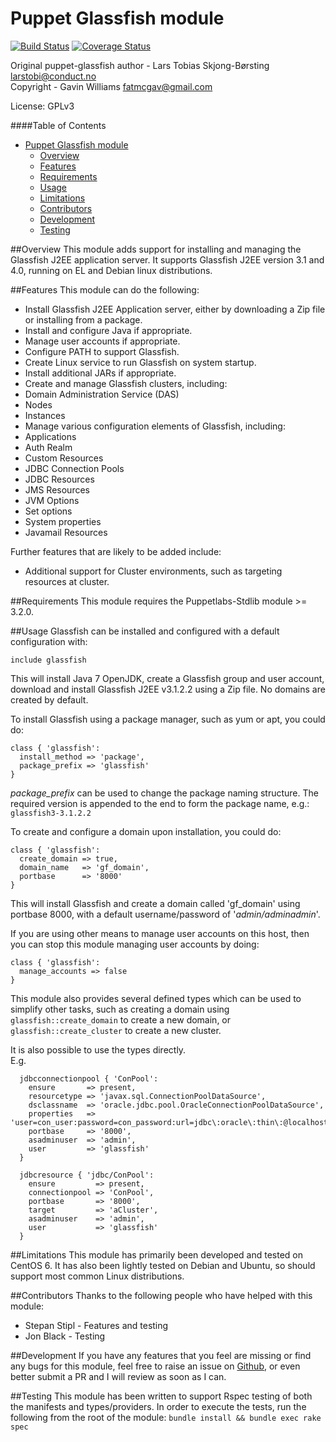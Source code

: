# Puppet Glassfish module

[![Build Status](https://travis-ci.org/fatmcgav/fatmcgav-glassfish.svg?branch=develop)](https://travis-ci.org/fatmcgav/fatmcgav-glassfish)
[![Coverage Status](https://coveralls.io/repos/fatmcgav/fatmcgav-glassfish/badge.png?branch=develop)](https://coveralls.io/r/fatmcgav/fatmcgav-glassfish?branch=develop)

Original puppet-glassfish author - Lars Tobias Skjong-Børsting <larstobi@conduct.no>  
Copyright - Gavin Williams <fatmcgav@gmail.com>

License: GPLv3

####Table of Contents
- [Puppet Glassfish module](#puppet-glassfish-module)
	- [Overview](#overview)
	- [Features](#features)
	- [Requirements](#requirements)
	- [Usage](#usage)
	- [Limitations](#limitations)
	- [Contributors](#contributors)
	- [Development](#development)
	- [Testing](#testing)
	
##Overview
This module adds support for installing and managing the Glassfish J2EE application server.
It supports Glassfish J2EE version 3.1 and 4.0, running on EL and Debian linux distributions.

##Features
This module can do the following: 
 * Install Glassfish J2EE Application server, either by downloading a Zip file 
 or installing from a package.
 * Install and configure Java if appropriate. 
 * Manage user accounts if appropriate. 
 * Configure PATH to support Glassfish.
 * Create Linux service to run Glassfish on system startup.
 * Install additional JARs if appropriate.
 * Create and manage Glassfish clusters, including: 
  * Domain Administration Service (DAS) 
  * Nodes 
  * Instances
 * Manage various configuration elements of Glassfish, including: 
  * Applications
  * Auth Realm
  * Custom Resources
  * JDBC Connection Pools
  * JDBC Resources
  * JMS Resources
  * JVM Options
  * Set options
  * System properties
  * Javamail Resources
  
Further features that are likely to be added include: 
 * Additional support for Cluster environments, such as targeting resources at cluster. 

##Requirements
This module requires the Puppetlabs-Stdlib module >= 3.2.0. 

##Usage
Glassfish can be installed and configured with a default configuration with:  
```puppet
include glassfish
```
This will install Java 7 OpenJDK, create a Glassfish group and user account, 
download and install Glassfish J2EE v3.1.2.2 using a Zip file. No domains are created by default.

To install Glassfish using a package manager, such as yum or apt, you could do: 
```puppet
class { 'glassfish':
  install_method => 'package', 
  package_prefix => 'glassfish'
}
```
_package_prefix_ can be used to change the package naming structure. 
The required version is appended to the end to form the package name, e.g.: `glassfish3-3.1.2.2`

To create and configure a domain upon installation, you could do: 
```puppet
class { 'glassfish': 
  create_domain => true, 
  domain_name   => 'gf_domain', 
  portbase      => '8000'
}
```
This will install Glassfish and create a domain called 'gf_domain' using portbase 8000, 
with a default username/password of '_admin/adminadmin_'.

If you are using other means to manage user accounts on this host, 
then you can stop this module managing user accounts by doing: 
```puppet
class { 'glassfish':
  manage_accounts => false 
}
```

This module also provides several defined types which can be used to simplify other tasks, 
such as creating a domain using `glassfish::create_domain` to create a new domain, 
or `glassfish::create_cluster` to create a new cluster.  

It is also possible to use the types directly.   
E.g.
```puppet
  jdbcconnectionpool { 'ConPool':
    ensure       => present,
    resourcetype => 'javax.sql.ConnectionPoolDataSource',
    dsclassname  => 'oracle.jdbc.pool.OracleConnectionPoolDataSource',
    properties   => 'user=con_user:password=con_password:url=jdbc\:oracle\:thin\:@localhost\:1521\:XE',
    portbase     => '8000',
    asadminuser  => 'admin',
    user         => 'glassfish'
  }

  jdbcresource { 'jdbc/ConPool':
    ensure         => present,
    connectionpool => 'ConPool',
    portbase       => '8000',
    target         => 'aCluster',
    asadminuser    => 'admin',
    user           => 'glassfish'
  }
```

##Limitations
This module has primarily been developed and tested on CentOS 6. 
It has also been lightly tested on Debian and Ubuntu, so should support most common Linux distributions. 

##Contributors
Thanks to the following people who have helped with this module: 
 * Stepan Stipl - Features and testing
 * Jon Black - Testing

##Development
If you have any features that you feel are missing or find any bugs for this module, 
feel free to raise an issue on [Github](https://github.com/fatmcgav/fatmcgav-glassfish/issues?state=open),
or even better submit a PR and I will review as soon as I can. 

##Testing
This module has been written to support Rspec testing of both the manifests and types/providers.
In order to execute the tests, run the following from the root of the module: 
 `bundle install && bundle exec rake spec`  